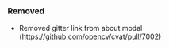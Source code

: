 ### Removed 

- Removed gitter link from about modal
  (<https://github.com/opencv/cvat/pull/7002>)

